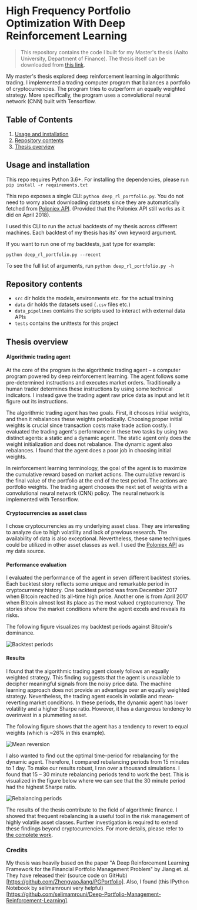 # High Frequency Portfolio Optimization With Deep Reinforcement Learning
> This repository contains the code I built for my Master's thesis (Aalto University, Department of Finance). The thesis itself can be downloaded from [this link](https://github.com/nikked/rl_dl_gradu/raw/master/Linnansalo_Semi-High_Frequency_Portfolio_Optimization_With_Deep_Reinforcement_Learning.pdf).

My master's thesis explored deep reinforcement learning in algorithmic trading. I implemented a trading computer program that balances a portfolio of cryptocurrencies. The program tries to outperform an equally weighted strategy. More specifically, the program uses a convolutional neural network (CNN) built with Tensorflow.

## Table of Contents
1. [Usage and installation](#usage)
2. [Repository contents](#repo_contents)
3. [Thesis overview](#overview)

<a name="usage"/>

## Usage and installation
This repo requires Python 3.6+. For installing the dependencies, please run `pip install -r requirements.txt`


This repo exposes a single CLI: `python deep_rl_portfolio.py`. You do not need to worry about downloading datasets since they are automatically fetched from [Poloniex API](https://docs.poloniex.com/#introduction). (Provided that the Poloniex API still works as it did on April 2018).

I used this CLI to run the actual backtests of my thesis across different machines. Each backtest of my thesis has its' own keyword argument.

If you want to run one of my backtests, just type for example:
```
python deep_rl_portfolio.py --recent
```

To see the full list of arguments, run `python deep_rl_portfolio.py -h`



<a name="repo_contents"/>

## Repository contents

* `src` dir holds the models, environments etc. for the actual training
* `data` dir holds the datasets used (`.csv` files etc.)
* `data_pipelines` contains the scripts used to interact with external data APIs
* `tests` contains the unittests for this project


<a name="overview"/>

## Thesis overview


#### Algorithmic trading agent
At the core of the program is the algorithmic trading agent – a computer program powered by deep reinforcement learning. The agent follows some pre-determined instructions and executes market orders. Traditionally a human trader determines these instructions by using some technical indicators. I instead gave the trading agent raw price data as input and let it figure out its instructions.

The algorithmic trading agent has two goals. First, it chooses initial weights, and then it rebalances these weights periodically. Choosing proper initial weights is crucial since transaction costs make trade action costly. I evaluated the trading agent's performance in these two tasks by using two distinct agents: a static and a dynamic agent. The static agent only does the weight initialization and does not rebalance. The dynamic agent also rebalances. I found that the agent does a poor job in choosing initial weights.

In reinforcement learning terminology, the goal of the agent is to maximize the cumulative reward based on market actions. The cumulative reward is the final value of the portfolio at the end of the test period. The actions are portfolio weights. The trading agent chooses the next set of weights with a convolutional neural network (CNN) policy. The neural network is implemented with Tensorflow.

#### Cryptocurrencies as asset class
I chose cryptocurrencies as my underlying asset class. They are interesting to analyze due to high volatility and lack of previous research. The availability of data is also exceptional. Nevertheless, these same techniques could be utilized in other asset classes as well. I used the [Poloniex API](https://docs.poloniex.com/#introduction) as my data source.

#### Performance evaluation
I evaluated the performance of the agent in seven different backtest stories. Each backtest story reflects some unique and remarkable period in cryptocurrency history. One backtest period was from December 2017 when Bitcoin reached its all-time high price. Another one is from April 2017 when Bitcoin almost lost its place as the most valued cryptocurrency. The stories show the market conditions where the agent excels and reveals its risks.

The following figure visualizes my backtest periods against Bitcoin's dominance.

![Backtest periods](https://github.com/nikked/drl-crypto-portfolio-management/blob/master/images/backtest_choices.png)


#### Results
I found that the algorithmic trading agent closely follows an equally weighted strategy. This finding suggests that the agent is unavailable to decipher meaningful signals from the noisy price data. The machine learning approach does not provide an advantage over an equally weighted strategy. Nevertheless, the trading agent excels in volatile and mean-reverting market conditions. In these periods, the dynamic agent has lower volatility and a higher Sharpe ratio. However, it has a dangerous tendency to overinvest in a plummeting asset.

The following figure shows that the agent has a tendency to revert to equal weights (which is ~26% in this example).

![Mean reversion](https://github.com/nikked/drl-crypto-portfolio-management/blob/master/images/mean_reversion.png)

I also wanted to find out the optimal time-period for rebalancing for the dynamic agent. Therefore, I compared rebalancing periods from 15 minutes to 1 day. To make our results robust, I ran over a thousand simulations. I found that 15 – 30 minute rebalancing periods tend to work the best. This is visualized in the figure below where we can see that the 30 minute period had the highest Sharpe ratio.

![Rebalancing periods](https://github.com/nikked/drl-crypto-portfolio-management/blob/master/images/rebalancing_periods.png)


The results of the thesis contribute to the field of algorithmic finance. I showed that frequent rebalancing is a useful tool in the risk management of highly volatile asset classes. Further investigation is required to extend these findings beyond cryptocurrencies. For more details, please refer to [the complete work](https://github.com/nikked/rl_dl_gradu/raw/master/Linnansalo_Semi-High_Frequency_Portfolio_Optimization_With_Deep_Reinforcement_Learning.pdf).



### Credits
My thesis was heavily based on the paper "A Deep Reinforcement Learning Framework for the Financial Portfolio Management Problem" by Jiang et. al. They have released their (source code on GitHub)[https://github.com/ZhengyaoJiang/PGPortfolio]. Also, I found (this IPython Notebook by selimamrouni very helpful)[https://github.com/selimamrouni/Deep-Portfolio-Management-Reinforcement-Learning].